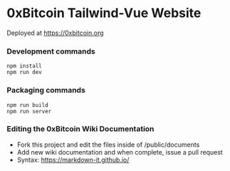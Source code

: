 # 0xBitcoin Tailwind-Vue Website

Deployed at https://0xbitcoin.org





### Development commands
```
npm install
npm run dev
```

### Packaging commands
```
npm run build
npm run server
```

### Editing the 0xBitcoin Wiki Documentation

* Fork this project and edit the files inside of /public/documents  
* Add new wiki documentation and when complete, issue a pull request
* Syntax: https://markdown-it.github.io/
